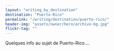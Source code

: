 ```yaml
---
layout: "writing_by_destination"
destination: "Puerto-Rico"
permalink: "/writing/destination/puerto-rico/"
header-img: "assets/owner/hero/archive-bg.jpg"
flickr-tag: ""
---
```


Quelques info au sujet de Puerto-Rico....